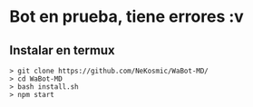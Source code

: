 # Bot en prueba, tiene errores :v

## Instalar en termux
```
> git clone https://github.com/NeKosmic/WaBot-MD/
> cd WaBot-MD
> bash install.sh
> npm start
```
